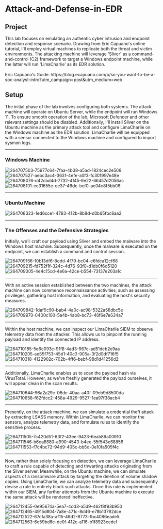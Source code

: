 # Attack-and-Defense-in-EDR

<h2> Project </h2>
This lab focuses on emulating an authentic cyber intrusion and endpoint detection and response scenario. Drawing from Eric Capuano's online tutorial, I'll employ virtual machines to replicate both the threat and victim environments. The attacking machine will leverage 'Sliver' as a command-and-control (C2) framework to target a Windows endpoint machine, while the latter will run 'LimaCharlie' as its EDR solution.
<br> </br>
Eric Capuano's Guide: https://blog.ecapuano.com/p/so-you-want-to-be-a-soc-analyst-intro?utm_campaign=post&utm_medium=web

<h2> Setup </h2>
The initial phase of the lab involves configuring both systems. The attack machine will operate on Ubuntu Server, while the endpoint will run Windows 11. To ensure smooth operation of the lab, Microsoft Defender and other relevant settings should be disabled. Additionally, I'll install Sliver on the Ubuntu machine as the primary attack tool and configure LimaCharlie on the Windows machine as the EDR solution. LimaCharlie will be equipped with a sensor connected to the Windows machine and configured to import sysmon logs.

***
<h3> Windows Machine </h3>

![264707503-75977c64-7faa-4b38-a5ad-1824cec2e508](https://github.com/bradyroque/Attack-and-Defense-in-EDR/assets/166454401/beb08732-36eb-47b5-9c0f-b5de728260d6)
![264707527-aebc3ac4-3631-4efe-a0f3-fc301997e48e](https://github.com/bradyroque/Attack-and-Defense-in-EDR/assets/166454401/279c13b6-37af-4491-b07c-34dce335716e)
![264708076-d42cbd4d-7732-4f45-9e22-66457d2056ac](https://github.com/bradyroque/Attack-and-Defense-in-EDR/assets/166454401/2d070354-367e-49ff-9aa7-11c4219d8347)
![264708101-ec31655e-ee37-48de-bcf0-ae04c8f5bb06](https://github.com/bradyroque/Attack-and-Defense-in-EDR/assets/166454401/c728f1ce-5c1b-46b4-832c-b94e02cdb66f)

***
<h3> Ubuntu Machine </h3>

![264708323-1ed6cce1-4793-412b-8b8d-d0b65fbc6aa2](https://github.com/bradyroque/Attack-and-Defense-in-EDR/assets/166454401/0b982c70-fd45-4c8c-af8b-8b7045c58cb8)

***
<h3> The Offenses and the Defensive Strategies </h3>
Initially, we'll craft our payload using Sliver and embed the malware into the Windows host machine. Subsequently, once the malware is executed on the endpoint, we can establish a command and control session.

![264709166-10b13df6-8edd-4f79-bc04-e6fdca12cf68](https://github.com/bradyroque/Attack-and-Defense-in-EDR/assets/166454401/7f099015-e7ae-4928-9c97-7c9ad0ddf6f2)
![264709215-fd752f1f-324c-4d76-93f0-d1db0f6d5120](https://github.com/bradyroque/Attack-and-Defense-in-EDR/assets/166454401/a1d7b138-8c49-4854-b011-e19f1dffdfb1)
![264709305-4e4c15cd-4e6a-42ce-b554-73137e203a1c](https://github.com/bradyroque/Attack-and-Defense-in-EDR/assets/166454401/57444514-8066-4720-9db9-e27fbc5d1ace)

***
With an active session established between the two machines, the attack machine can now commence reconnaissance activities, such as assessing privileges, gathering host information, and evaluating the host's security measures.

![264709842-1daf9c90-bab4-4a0c-ac98-5322a58dbc5e](https://github.com/bradyroque/Attack-and-Defense-in-EDR/assets/166454401/f5aa088a-5093-4e7c-a629-bf2ddc7ab8d2)
![264709970-0400c100-5a4b-4ab8-bc73-46f6e7e634a7](https://github.com/bradyroque/Attack-and-Defense-in-EDR/assets/166454401/2066c00b-c628-4be5-97cd-2cf676245d34)

***
Within the host machine, we can inspect our LimaCharlie SIEM to observe telemetry data from the attacker. This allows us to pinpoint the running payload and identify the connected IP address.

![264710185-5e6c093c-91f8-4ad3-967c-ad51dcb2e9aa](https://github.com/bradyroque/Attack-and-Defense-in-EDR/assets/166454401/f3333dc4-161d-4713-861d-10ba3be20359)
![264710205-ae55f753-45d1-40c3-905a-3f2d0df716f5](https://github.com/bradyroque/Attack-and-Defense-in-EDR/assets/166454401/5f83cb67-96df-48d3-a985-aac3f1480894)
![264710318-4122902c-702b-4ff6-bebf-98d1d41256d2](https://github.com/bradyroque/Attack-and-Defense-in-EDR/assets/166454401/e7f791fc-a0c3-4ee5-8fd0-d98b931ced67)

***
Additionally, LimaCharlie enables us to scan the payload hash via VirusTotal. However, as we've freshly generated the payload ourselves, it will appear clean in the scan results.

![264710644-96a2a29c-08dc-40aa-a40f-09eb9d8500da](https://github.com/bradyroque/Attack-and-Defense-in-EDR/assets/166454401/408c52fe-7f2f-4c51-8e1c-220c43c6de49)
![264710658-f62fdcc2-458a-4929-9527-1ea97f38acb4](https://github.com/bradyroque/Attack-and-Defense-in-EDR/assets/166454401/1634d78e-629d-4176-98c4-fe5d7f44253c)

***
Presently, on the attack machine, we can simulate a credential theft attack by extracting LSASS memory. Within LimaCharlie, we can monitor the sensors, analyze telemetry data, and formulate rules to identify the sensitive process.

![264711505-7c420d51-63f2-43ee-9423-6eab89a00910](https://github.com/bradyroque/Attack-and-Defense-in-EDR/assets/166454401/f724c3f3-473c-4847-8a62-4a5cacf5e1a7)
![264711546-b6ca8680-a990-4543-b4ee-55f543e68856](https://github.com/bradyroque/Attack-and-Defense-in-EDR/assets/166454401/400e9b8a-c229-42cd-ac3d-a04f811e0c3e)
![264711553-f7c4bc72-94d9-405c-bb5d-0e10fa505f4c](https://github.com/bradyroque/Attack-and-Defense-in-EDR/assets/166454401/27240e71-db16-412f-aeaf-96ca889e7a09)

***
Now, rather than solely focusing on detection, we can leverage LimaCharlie to craft a rule capable of detecting and thwarting attacks originating from the Sliver server. Meanwhile, on the Ubuntu machine, we can simulate aspects of a ransomware attack by targeting the deletion of volume shadow copies. Using LimaCharlie, we can analyze telemetry data and subsequently devise a rule to entirely block such attacks. Once this rule is implemented within our SIEM, any further attempts from the Ubuntu machine to execute the same attack will be rendered ineffective.

![264712455-0e95674a-5ea7-4dd3-a5d9-462f8f93b950](https://github.com/bradyroque/Attack-and-Defense-in-EDR/assets/166454401/211585a8-688b-4534-b442-b92ab1825669)
![264712465-4915d804-7a8e-471c-8d46-e78b13792dce](https://github.com/bradyroque/Attack-and-Defense-in-EDR/assets/166454401/6030e1fb-0fa6-4ecc-8ac8-aaccbf51ce89)
![264712522-67cfa38a-af15-46d2-9773-fbc4086eade5](https://github.com/bradyroque/Attack-and-Defense-in-EDR/assets/166454401/27640179-9cb2-4cc8-8c28-93d32b332932)
![264712563-6c59bd6c-de0f-412c-a116-b1f8923cedef](https://github.com/bradyroque/Attack-and-Defense-in-EDR/assets/166454401/ba486159-51e1-485d-bb25-5c4d45c3e5b6)









